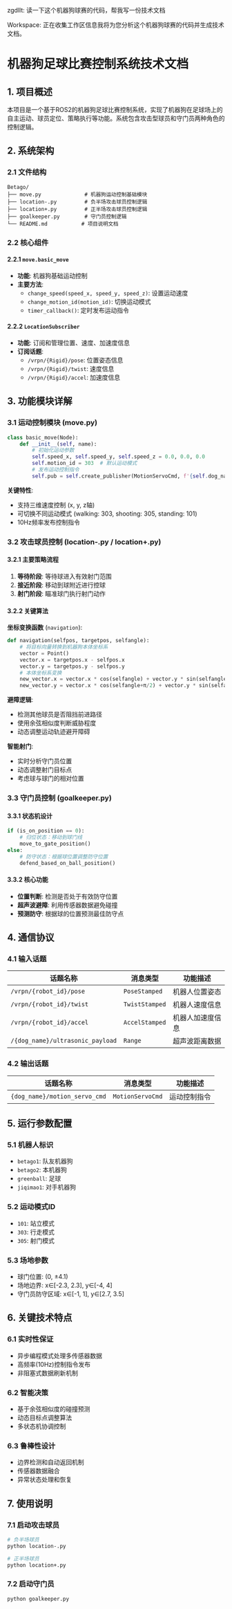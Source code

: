 zgdllt: 读一下这个机器狗球赛的代码，帮我写一份技术文档

Workspace: 正在收集工作区信息我将为您分析这个机器狗球赛的代码并生成技术文档。

# 机器狗足球比赛控制系统技术文档

## 1. 项目概述

本项目是一个基于ROS2的机器狗足球比赛控制系统，实现了机器狗在足球场上的自主运动、球员定位、策略执行等功能。系统包含攻击型球员和守门员两种角色的控制逻辑。

## 2. 系统架构

### 2.1 文件结构
```
Betago/
├── move.py              # 机器狗运动控制基础模块
├── location-.py         # 负半场攻击球员控制逻辑
├── location+.py         # 正半场攻击球员控制逻辑  
├── goalkeeper.py        # 守门员控制逻辑
└── README.md           # 项目说明文档
```

### 2.2 核心组件

#### 2.2.1 `move.basic_move`
- **功能**: 机器狗基础运动控制
- **主要方法**:
  - `change_speed(speed_x, speed_y, speed_z)`: 设置运动速度
  - `change_motion_id(motion_id)`: 切换运动模式
  - `timer_callback()`: 定时发布运动指令

#### 2.2.2 `LocationSubscriber`
- **功能**: 订阅和管理位置、速度、加速度信息
- **订阅话题**:
  - `/vrpn/{Rigid}/pose`: 位置姿态信息
  - `/vrpn/{Rigid}/twist`: 速度信息  
  - `/vrpn/{Rigid}/accel`: 加速度信息

## 3. 功能模块详解

### 3.1 运动控制模块 (move.py)

```python
class basic_move(Node):
    def __init__(self, name):
        # 初始化运动参数
        self.speed_x, self.speed_y, self.speed_z = 0.0, 0.0, 0.0
        self.motion_id = 303  # 默认运动模式
        # 发布运动控制指令
        self.pub = self.create_publisher(MotionServoCmd, f'{self.dog_name}/motion_servo_cmd', 10)
```

**关键特性**:
- 支持三维速度控制 (x, y, z轴)
- 可切换不同运动模式 (walking: 303, shooting: 305, standing: 101)
- 10Hz频率发布控制指令

### 3.2 攻击球员控制 (location-.py / location+.py)

#### 3.2.1 主要策略流程
1. **等待阶段**: 等待球进入有效射门范围
2. **接近阶段**: 移动到球附近进行控球
3. **射门阶段**: 瞄准球门执行射门动作

#### 3.2.2 关键算法

**坐标变换函数** (`navigation`):
```python
def navigation(selfpos, targetpos, selfangle):
    # 将目标向量转换到机器狗本体坐标系
    vector = Point()
    vector.x = targetpos.x - selfpos.x  
    vector.y = targetpos.y - selfpos.y
    # 本体坐标系变换
    new_vector.x = vector.x * cos(selfangle) + vector.y * sin(selfangle)
    new_vector.y = vector.x * cos(selfangle+π/2) + vector.y * sin(selfangle+π/2)
```

**避障逻辑**:
- 检测其他球员是否阻挡前进路径
- 使用余弦相似度判断威胁程度
- 动态调整运动轨迹避开障碍

**智能射门**:
- 实时分析守门员位置
- 动态调整射门目标点
- 考虑球与球门的相对位置

### 3.3 守门员控制 (goalkeeper.py)

#### 3.3.1 状态机设计
```python
if (is_on_position == 0):
    # 归位状态：移动到球门线
    move_to_gate_position()
else:
    # 防守状态：根据球位置调整防守位置  
    defend_based_on_ball_position()
```

#### 3.3.2 核心功能
- **位置判断**: 检测是否处于有效防守位置
- **超声波避障**: 利用传感器数据避免碰撞
- **预测防守**: 根据球的位置预测最佳防守点

## 4. 通信协议

### 4.1 输入话题
| 话题名称 | 消息类型 | 功能描述 |
|---------|---------|---------|
| `/vrpn/{robot_id}/pose` | `PoseStamped` | 机器人位置姿态 |
| `/vrpn/{robot_id}/twist` | `TwistStamped` | 机器人速度信息 |  
| `/vrpn/{robot_id}/accel` | `AccelStamped` | 机器人加速度信息 |
| `/{dog_name}/ultrasonic_payload` | `Range` | 超声波距离数据 |

### 4.2 输出话题
| 话题名称 | 消息类型 | 功能描述 |
|---------|---------|---------|
| `{dog_name}/motion_servo_cmd` | `MotionServoCmd` | 运动控制指令 |

## 5. 运行参数配置

### 5.1 机器人标识
- `betago1`: 队友机器狗
- `betago2`: 本机器狗  
- `greenball`: 足球
- `jiqimao1`: 对手机器狗

### 5.2 运动模式ID
- `101`: 站立模式
- `303`: 行走模式  
- `305`: 射门模式

### 5.3 场地参数
- 球门位置: (0, ±4.1)
- 场地边界: x∈[-2.3, 2.3], y∈[-4, 4]
- 守门员防守区域: x∈[-1, 1], y∈[2.7, 3.5]

## 6. 关键技术特点

### 6.1 实时性保证
- 异步编程模式处理多传感器数据
- 高频率(10Hz)控制指令发布
- 非阻塞式数据刷新机制

### 6.2 智能决策
- 基于余弦相似度的碰撞预测
- 动态目标点调整算法
- 多状态机协调控制

### 6.3 鲁棒性设计
- 边界检测和自动返回机制
- 传感器数据融合
- 异常状态处理和恢复

## 7. 使用说明

### 7.1 启动攻击球员
```bash
# 负半场球员
python location-.py

# 正半场球员  
python location+.py
```

### 7.2 启动守门员
```bash
python goalkeeper.py
```